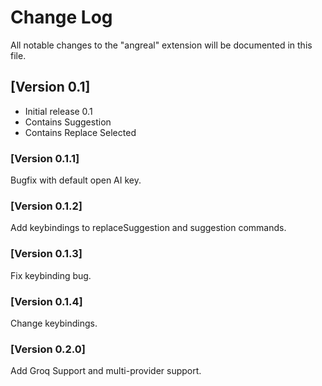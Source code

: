 # Change Log

All notable changes to the "angreal" extension will be documented in this file.

## [Version 0.1]

- Initial release 0.1
- Contains Suggestion
- Contains Replace Selected

### [Version 0.1.1] 

Bugfix with default open AI key.

### [Version 0.1.2]

Add keybindings to replaceSuggestion and suggestion commands.

### [Version 0.1.3]

Fix keybinding bug.

### [Version 0.1.4]

Change keybindings.

### [Version 0.2.0]

Add Groq Support and multi-provider support.
